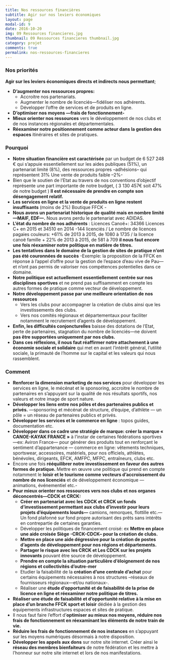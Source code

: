 ```yaml
---
title: Nos ressources financières
subtitle: Agir sur nos leviers économiques
layout: page
modal-id: 9
date: 2016-10-20
img: 09 Ressources financieres.jpg
thumbnail: 09 Ressources financieres thumbnail.jpg
category: projet
comments: true
permalink: nos-ressources-financieres
---
```


### Nos priorités

**Agir sur les leviers économiques directs et indirects nous permettant**;

  - **D’augmenter nos ressources propres:**
    - Accroitre nos partenariats.
    - Augmenter le nombre de licenciés—fidéliser nos adhérents.
    - Développer l’offre de services et de produits en ligne.
  - **D’optimiser nos moyens —frais de fonctionnement-**
  - **Mieux orienter nos ressources** vers le développement de nos clubs et de nos instances régionales et départementales.
  - **Réexaminer notre positionnement comme acteur dans la gestion des espaces** itinéraires et sites de pratiques.

### Pourquoi

  - **Notre situation financière est caractérisée** par un budget de 6 527 248 € qui s’appuie essentiellement sur les aides publiques (51%), un partenariat limité (8%), des ressources propres –adhésions– qui représentent 31% Une vente de produits faible –2%-
  - Bien que le soutien de l’Etat au travers de nos conventions d’objectif représente une part importante de notre budget, ( 3 130 457€ soit 47% de notre budget ) **Il est nécessaire de prendre en compte son désengagement relatif.**
  - **Les services en ligne et la vente de produits en ligne restent insuffisants** (moins de 2%) Boutique FFCK -
  - **Nous avons un partenariat historique de qualité mais en nombre limité —MAIF, EDF—.** Nous avons perdu le partenariat avec ADIDAS.
  - **L’état du nombre de nos adhérents** : Licences Canoë+: 34366 Licences C+ en 2015 et 34510 en 2014 -144 licenciés / Le nombre de licences pagaies couleurs: +61% de 2013 à 2015, de 1080 à 1735 / la licence canoë famille + 22% de 2013 à 2015, de 581 à 709 **il nous faut encore une fois réexaminer notre politique en matière de titres.**
  - **Les tentatives dans le domaine de la gestion de sites de pratique n’ont pas été couronnées de succès** -Exemple: la proposition de la FFCK en réponse à l’appel d’offre pour la gestion de l’espace d’eau vive de Pau— et n’ont pas permis de valoriser nos compétences potentielles dans ce domaine.
  - **Notre politique est actuellement essentiellement centrée sur nos disciplines sportives** et ne prend pas suffisamment en compte les autres formes de pratique comme vecteur de développement.
  - **Notre développement passe par une meilleure orientation de nos ressources**
    - Vers les clubs pour accompagner la création de clubs ainsi que les investissements des clubs.
    - Vers nos comités régionaux et départementaux pour faciliter notamment le recrutement d’agents de développement.
  - **Enfin, les difficultés conjoncturelles** baisse des dotations de l’Etat, perte de partenaires, stagnation du nombre de licenciés—ne doivent **pas être supportées uniquement par nos clubs.**
  - **Dans ces réflexions, il nous faut réaffirmer notre attachement à une économie sociale et solidaire** qui met en avant l’intérêt général, l’utilité sociale, la primauté de l’homme sur le capital et les valeurs qui nous rassemblent.

### Comment

  - **Renforcer la dimension marketing de nos services** pour développer les services en ligne, le mécénat et le sponsoring, accroitre le nombre de partenaires en s’appuyant sur la qualité de nos résultats sportifs, nos valeurs et notre image de sport nature.
  - **Développer les liens entre nos pôles et des partenaires publics et privés.** —sponsoring et mécénat de structure, d’équipe, d’athlète — un pôle = un réseau de partenaires publics et privés.
  - **Développer les services et le commerce en ligne** : topos guides, documentation etc.
  - **Développer dans ce cadre une stratégie de marque: créer la marque « CANOE-KAYAK FRANCE »** à l’instar de certaines fédérations sportives—ex: Aviron France— pour générer des produits tout en renforçant le sentiment d’appartenance — commerce en ligne: vêtements techniques, sportswear, accessoires, matériels, pour nos officiels, athlètes, bénévoles, dirigeants, EFCK, AMFPC, MFPC, entraîneurs, clubs etc.
  - Encore une fois **rééquilibrer notre investissement en faveur des autres formes de pratique.** Mettre en œuvre une politique qui prend en compte notamment le **loisir et le tourisme comme vecteurs d’accroissement du nombre de nos licenciés** et de développement économique —animations, événementiel etc.-
  - **Pour mieux orienter nos ressources vers nos clubs et nos organes déconcentrés—CDCK et CRCK:**
    - **Créer en partenariat avec les CDCK et CRCK un fonds d’investissement permettant aux clubs d’investir pour leurs projets d’équipements lourds—** camions, remorques, flottille etc.—Un fond plafonné sur fond propre autorisant des prêts sans intérêts en contrepartie de certaines garanties.
    - Développer les politiques de financement croisé: ex **Mettre en place une aide croisée Siège -CRCK-CDCK– pour la création de clubs.**
    - **Mettre en place une aide dégressive pour la création de postes d’agents de développement pour nos régions et départements.**
    - **Partager le risque avec les CRCK et Les CDCK sur les projets innovants** pouvant être source de développement.
    - **Prendre en compte la situation particulière d’éloignement de nos régions et collectivités d’outre-mer**
    - Etudier la faisabilité de la **création d’une centrale d’achat** pour certains équipements nécessaires à nos structures –réseaux de fournisseurs régionaux—et/ou nationaux-.
    - Réaliser une **étude d’opportunité et de faisabilité de la prise de licence en ligne et réexaminer notre politique de titres.**
  - **Réaliser une étude de faisabilité et d’opportunité relative à la mise en place d’un branche FFCK sport et loisir** dédiée à la gestion des équipements infrastructures espaces et sites de pratique.
  - Il nous faut faire l’effort d’**optimiser au mieux nos moyens, réduire nos frais de fonctionnement en réexaminant les éléments de notre train de vie.**
  - **Réduire les frais de fonctionnement de nos instances** en s’appuyant sur les moyens numériques désormais à notre disposition.
  - **Développer les appels aux dons** sur notre site internet. Créer ainsi le **réseau des membres bienfaiteurs** de notre fédération et les mettre à l’honneur sur notre site internet et lors de nos manifestations.
